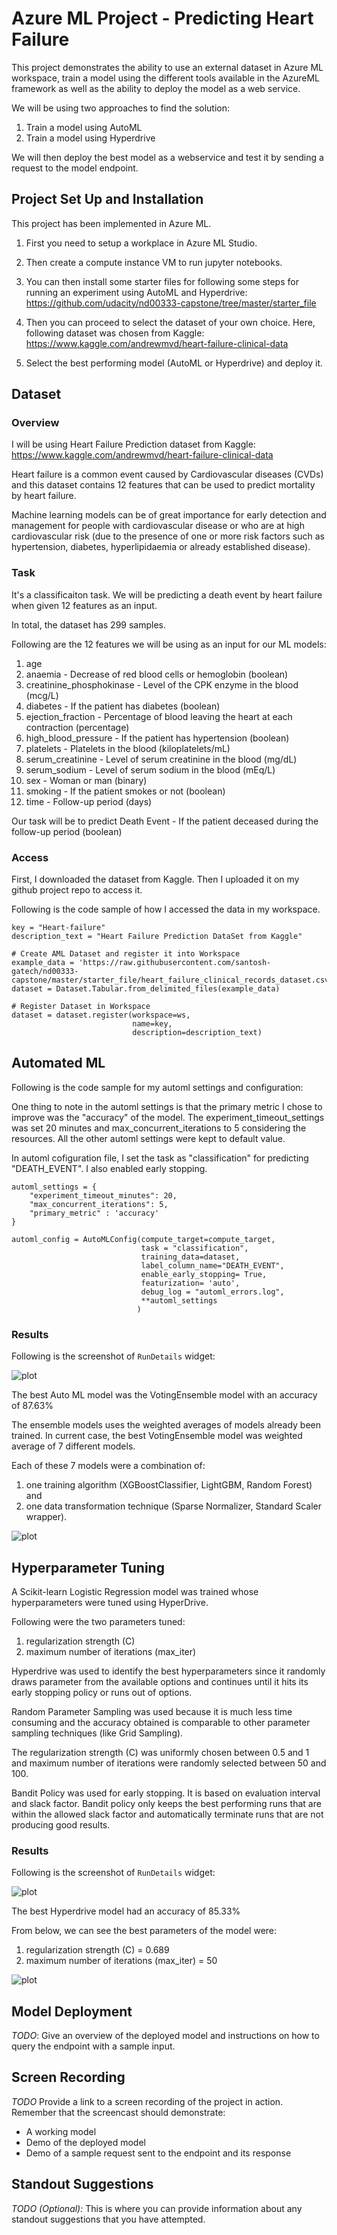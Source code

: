 # Azure ML Project - Predicting Heart Failure 

This project demonstrates the ability to use an external dataset in Azure ML workspace, train a model using the different tools available in the AzureML framework as well as the ability to deploy the model as a web service.

We will be using two approaches to find the solution:

1) Train a model using AutoML
2) Train a model using Hyperdrive

We will then deploy the best model as a webservice and test it by sending a request to the model endpoint.

## Project Set Up and Installation

This project has been implemented in Azure ML.

1) First you need to setup a workplace in Azure ML Studio.

2) Then create a compute instance VM to run jupyter notebooks.

3) You can then install some starter files for following some steps for running an experiment using AutoML and Hyperdrive:
https://github.com/udacity/nd00333-capstone/tree/master/starter_file

4) Then you can proceed to select the dataset of your own choice. Here, following dataset was chosen from Kaggle:
https://www.kaggle.com/andrewmvd/heart-failure-clinical-data

5) Select the best performing model (AutoML or Hyperdrive) and deploy it.

## Dataset

### Overview

I will be using Heart Failure Prediction dataset from Kaggle:
https://www.kaggle.com/andrewmvd/heart-failure-clinical-data

Heart failure is a common event caused by Cardiovascular diseases (CVDs) and this dataset contains 12 features that can be used to predict mortality by heart failure. 

Machine learning models can be of great importance for early detection and management for people with cardiovascular disease or who are at high cardiovascular risk (due to the presence of one or more risk factors such as hypertension, diabetes, hyperlipidaemia or already established disease).

### Task

It's a classificaiton task. We will be predicting a death event by heart failure when given 12 features as an input.

In total, the dataset has 299 samples.

Following are the 12 features we will be using as an input for our ML models:

1) age
2) anaemia - Decrease of red blood cells or hemoglobin (boolean)
3) creatinine_phosphokinase - Level of the CPK enzyme in the blood (mcg/L)
4) diabetes - If the patient has diabetes (boolean)
5) ejection_fraction - Percentage of blood leaving the heart at each contraction (percentage)
6) high_blood_pressure - If the patient has hypertension (boolean)
7) platelets - Platelets in the blood (kiloplatelets/mL)
8) serum_creatinine - Level of serum creatinine in the blood (mg/dL)
9) serum_sodium - Level of serum sodium in the blood (mEq/L)
10) sex - Woman or man (binary)
11) smoking - If the patient smokes or not (boolean)
12) time - Follow-up period (days)

Our task will be to predict Death Event - If the patient deceased during the follow-up period (boolean)

### Access

First, I downloaded the dataset from Kaggle. Then I uploaded it on my github project repo to access it.

Following is the code sample of how I accessed the data in my workspace.

```
key = "Heart-failure"
description_text = "Heart Failure Prediction DataSet from Kaggle"

# Create AML Dataset and register it into Workspace
example_data = 'https://raw.githubusercontent.com/santosh-gatech/nd00333-capstone/master/starter_file/heart_failure_clinical_records_dataset.csv'
dataset = Dataset.Tabular.from_delimited_files(example_data)        

# Register Dataset in Workspace
dataset = dataset.register(workspace=ws,
                           name=key,
                           description=description_text)
```

## Automated ML

Following is the code sample for my automl settings and configuration:

One thing to note in the automl settings is that the primary metric I chose to improve was the "accuracy" of the model. The experiment_timeout_settings was set 20 minutes and max_concurrent_iterations to 5 considering the resources. All the other automl settings were kept to default value.

In automl cofiguration file, I set the task as "classification" for predicting "DEATH_EVENT". I also enabled early stopping.

```
automl_settings = {
    "experiment_timeout_minutes": 20,
    "max_concurrent_iterations": 5,
    "primary_metric" : 'accuracy'
}

automl_config = AutoMLConfig(compute_target=compute_target,
                             task = "classification",
                             training_data=dataset,
                             label_column_name="DEATH_EVENT",
                             enable_early_stopping= True,
                             featurization= 'auto',
                             debug_log = "automl_errors.log",
                             **automl_settings
                            )
```

### Results

Following is the screenshot of `RunDetails` widget:

![plot](./starter_file/Step1_AutoML_Capture1_run_details.PNG)

The best Auto ML model was the VotingEnsemble model with an accuracy of 87.63%

The ensemble models uses the weighted averages of models already been trained. In current case, the best VotingEnsemble model was weighted average of 7 different models.

Each of these 7 models were a combination of:

1) one training algorithm (XGBoostClassifier, LightGBM, Random Forest) and
2) one data transformation technique (Sparse Normalizer, Standard Scaler wrapper).

![plot](./starter_file/Step1_AutoML_Capture2_best_model.PNG)


## Hyperparameter Tuning

A Scikit-learn Logistic Regression model was trained whose hyperparameters were tuned using HyperDrive.

Following were the two parameters tuned:

1) regularization strength (C)
2) maximum number of iterations (max_iter)

Hyperdrive was used to identify the best hyperparameters since it randomly draws parameter from the available options and continues until it hits its early stopping policy or runs out of options.

Random Parameter Sampling was used because it is much less time consuming and the accuracy obtained is comparable to other parameter sampling techniques (like Grid Sampling).

The regularization strength (C) was uniformly chosen between 0.5 and 1 and maximum number of iterations were randomly selected between 50 and 100.

Bandit Policy was used for early stopping. It is based on evaluation interval and slack factor. Bandit policy only keeps the best performing runs that are within the allowed slack factor and automatically terminate runs that are not producing good results.

### Results

Following is the screenshot of `RunDetails` widget:

![plot](./starter_file/Step2_hyperdrive_Capture1_run_details.PNG)

The best Hyperdrive model had an accuracy of 85.33%

From below, we can see the best parameters of the model were:
1) regularization strength (C) = 0.689
2) maximum number of iterations (max_iter) = 50

![plot](./starter_file/Step2_hyperdrive_Capture2_best_model.PNG)

## Model Deployment
*TODO*: Give an overview of the deployed model and instructions on how to query the endpoint with a sample input.

## Screen Recording
*TODO* Provide a link to a screen recording of the project in action. Remember that the screencast should demonstrate:
- A working model
- Demo of the deployed  model
- Demo of a sample request sent to the endpoint and its response

## Standout Suggestions
*TODO (Optional):* This is where you can provide information about any standout suggestions that you have attempted.
